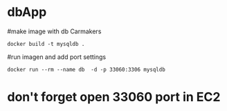# dbApp
#make image with db Carmakers

```docker build -t mysqldb .```

#run imagen and add port settings

```docker run --rm --name db  -d -p 33060:3306 mysqldb```

# don't forget open 33060 port in EC2
